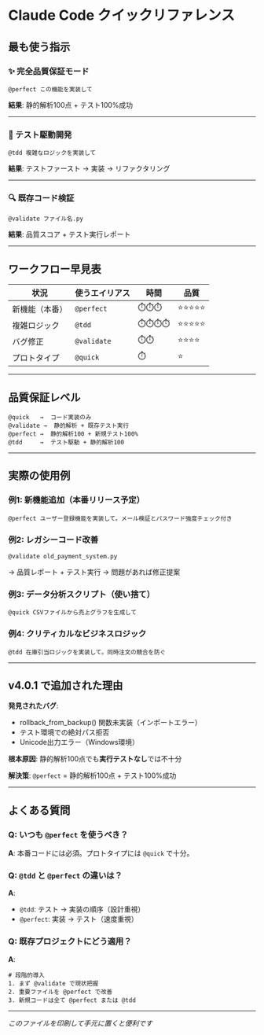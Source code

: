 # Claude Code クイックリファレンス

## 最も使う指示

### ✨ 完全品質保証モード
```
@perfect この機能を実装して
```
**結果**: 静的解析100点 + テスト100%成功

---

### 🧪 テスト駆動開発
```
@tdd 複雑なロジックを実装して
```
**結果**: テストファースト → 実装 → リファクタリング

---

### 🔍 既存コード検証
```
@validate ファイル名.py
```
**結果**: 品質スコア + テスト実行レポート

---

## ワークフロー早見表

| 状況 | 使うエイリアス | 時間 | 品質 |
|------|--------------|------|-----|
| 新機能（本番） | `@perfect` | ⏱️⏱️⏱️ | ⭐⭐⭐⭐⭐ |
| 複雑ロジック | `@tdd` | ⏱️⏱️⏱️⏱️ | ⭐⭐⭐⭐⭐ |
| バグ修正 | `@validate` | ⏱️⏱️ | ⭐⭐⭐⭐ |
| プロトタイプ | `@quick` | ⏱️ | ⭐ |

---

## 品質保証レベル

```
@quick   →  コード実装のみ
@validate →  静的解析 + 既存テスト実行
@perfect →  静的解析100 + 新規テスト100%
@tdd     →  テスト駆動 + 静的解析100
```

---

## 実際の使用例

### 例1: 新機能追加（本番リリース予定）
```
@perfect ユーザー登録機能を実装して。メール検証とパスワード強度チェック付き
```

### 例2: レガシーコード改善
```
@validate old_payment_system.py
```
→ 品質レポート + テスト実行
→ 問題があれば修正提案

### 例3: データ分析スクリプト（使い捨て）
```
@quick CSVファイルから売上グラフを生成して
```

### 例4: クリティカルなビジネスロジック
```
@tdd 在庫引当ロジックを実装して。同時注文の競合を防ぐ
```

---

## v4.0.1 で追加された理由

**発見されたバグ**:
- rollback_from_backup() 関数未実装（インポートエラー）
- テスト環境での絶対パス拒否
- Unicode出力エラー（Windows環境）

**根本原因**:
静的解析100点でも**実行テストなし**では不十分

**解決策**:
`@perfect` = 静的解析100点 + テスト100%成功

---

## よくある質問

### Q: いつも `@perfect` を使うべき？
**A**: 本番コードには必須。プロトタイプには `@quick` で十分。

### Q: `@tdd` と `@perfect` の違いは？
**A**:
- `@tdd`: テスト → 実装の順序（設計重視）
- `@perfect`: 実装 → テスト（速度重視）

### Q: 既存プロジェクトにどう適用？
**A**:
```
# 段階的導入
1. まず @validate で現状把握
2. 重要ファイルを @perfect で改善
3. 新規コードは全て @perfect または @tdd
```

---

*このファイルを印刷して手元に置くと便利です*
